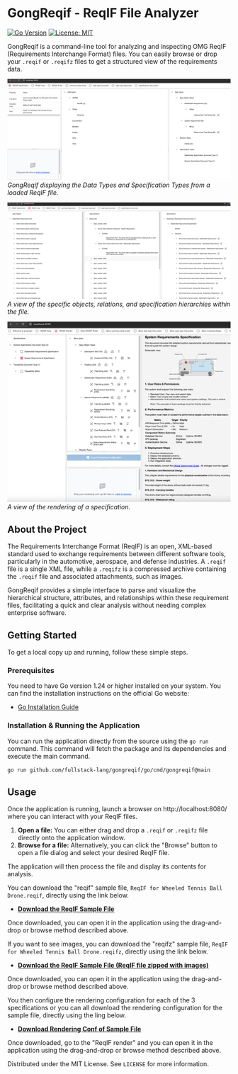 # GongReqif - ReqIF File Analyzer

[![Go Version](https://img.shields.io/badge/Go-1.24-blue.svg)](https://go.dev/doc/install)
[![License: MIT](https://img.shields.io/badge/License-MIT-yellow.svg)](https://opensource.org/licenses/MIT)

GongReqif is a command-line tool for analyzing and inspecting OMG ReqIF (Requirements Interchange Format) files. You can easily browse or drop your `.reqif` or `.reqifz` files to get a structured view of the requirements data.

![Datatypes and Spec Types from a loaded ReqIF file](docs/screenshot.png)
*GongReqif displaying the Data Types and Specification Types from a loaded ReqIF file.*

![A view of the specific objects, relations, and specification hierarchies within the file.](docs/screenshot2.png)
*A view of the specific objects, relations, and specification hierarchies within the file.*

![A view of the rendering of a specification.](docs/screenshot3.png)
*A view of the rendering of a specification.*


## About the Project

The Requirements Interchange Format (ReqIF) is an open, XML-based standard used to exchange requirements between different software tools, particularly in the automotive, aerospace, and defense industries. A `.reqif` file is a single XML file, while a `.reqifz` is a compressed archive containing the `.reqif` file and associated attachments, such as images.

GongReqif provides a simple interface to parse and visualize the hierarchical structure, attributes, and relationships within these requirement files, facilitating a quick and clear analysis without needing complex enterprise software.

## Getting Started

To get a local copy up and running, follow these simple steps.

### Prerequisites

You need to have Go version 1.24 or higher installed on your system. You can find the installation instructions on the official Go website:

- [Go Installation Guide](https://go.dev/doc/install)

### Installation & Running the Application

You can run the application directly from the source using the `go run` command. This command will fetch the package and its dependencies and execute the main command.

```sh
go run github.com/fullstack-lang/gongreqif/go/cmd/gongreqif@main
```

## Usage

Once the application is running, launch a browser on http://localhost:8080/ where you can interact with your ReqIF files.

1.  **Open a file:** You can either drag and drop a `.reqif` or `.reqifz` file directly onto the application window.
2.  **Browse for a file:** Alternatively, you can click the "Browse" button to open a file dialog and select your desired ReqIF file.

The application will then process the file and display its contents for analysis.

You can download the "reqif" sample file, `ReqIF for Wheeled Tennis Ball Drone.reqif`, directly using the link below.

* **[Download the ReqIF Sample File](https://raw.githubusercontent.com/fullstack-lang/gongreqif/main/go/cmd/gongreqif/reqif%20samples/ReqIF%20for%20Wheeled%20Tennis%20Ball%20Drone.reqif)**

Once downloaded, you can open it in the application using the drag-and-drop or browse method described above.

If you want to see images, you can download the "reqifz" sample file, `ReqIF for Wheeled Tennis Ball Drone.reqifz`, directly using the link below.

* **[Download the ReqIF Sample File (ReqIF file zipped with images)](https://raw.githubusercontent.com/fullstack-lang/gongreqif/blob/main/go/cmd/gongreqif/reqif%20samples/ReqIF%20for%20Wheeled%20Tennis%20Ball%20Drone.reqifz)**

Once downloaded, you can open it in the application using the drag-and-drop or browse method described above.

You then configure the rendering configuration for each of the 3 specifications or you can all download the rendering configuration for the sample file, directly using the ling below.

* **[Download Rendering Conf of Sample File](https://raw.githubusercontent.com/fullstack-lang/gongreqif/blob/main/go/cmd/gongreqif/reqif%20samples/reqif%20samples_ReqIF%20for%20Wheeled%20Tennis%20Ball%20Drone-renderingConf.go)**

Once downloaded, go to the "ReqIF render" and you can open it in the application using the drag-and-drop or browse method described above.

Distributed under the MIT License. See `LICENSE` for more information.